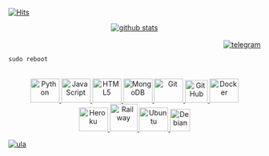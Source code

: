 [![Hits](https://hits.seeyoufarm.com/api/count/incr/badge.svg?url=https%3A%2F%2Fgithub.com%2FDrivecok%2Fhit-counter&count_bg=%23E84E4E&title_bg=%23555555&icon=&icon_color=%23E7E7E7&title=profile+visit&edge_flat=false)](https://github.com/Drivecok)

<div align="center">
  <div>
    <a href="https://github.com/Drivecok" target="_blank">
      <img src="https://github-readme-stats.vercel.app/api?username=yourtulloh&theme=dracula&show_icons=true"
         alt="github stats"/>
    </a>
  </div>
</div>
<br>
<div align="right">
  <div>
    <a href="https://t.me/Drivecok" target="_blank">
      <img src="https://img.shields.io/badge/Telegram-2CA5E0?style=for-the-badge&logo=telegram&logoColor=white"
         alt="telegram"/>
    </a>
  </div>
</div>


```html
sudo reboot
```

<br>
<div align="center">
  <div>
    <a href="https://python.org/" target="_blank">
      <img
        src="https://elias.eu.org/img/skills/python.svg"
        alt="Python"
        width="58"
        height="48"
      />
    </a>
    <a href="https://javascript.com" target="_blank">
      <img
        src="https://elias.eu.org/img/skills/javascript.svg"
        alt="JavaScript"
        width="58"
        height="48"
      />
    </a>
    <a
      href="https://developer.mozilla.org/en-US/docs/Glossary/HTML5"
      target="_blank"
    >
      <img
        src="https://elias.eu.org/img/skills/html5.svg"
        alt="HTML5"
        width="58"
        height="48"
      />
    </a>
    <a href="https://mongodb.com" target="_blank">
      <img
        src="https://elias.eu.org/img/skills/mongodb.svg"
        alt="MongoDB"
        width="58"
        height="48"
      />
    </a>
  <a href="https://git-scm.com" target="_blank">
      <img
        src="https://elias.eu.org/img/skills/git.svg"
        alt="Git"
        width="58"
        height="48"
      />
    </a>
    <a href="https://github.com" target="_blank">
      <img
        src="https://raw.githubusercontent.com/yourtulloh/yourtulloh/master/GitHub-Mark-Light-120px-plus.png"
        alt="GitHub"
        width="45"
        height="45"
      />
    </a>
    <a href="https://docker.com" target="_blank">
      <img
        src="https://elias.eu.org/img/skills/docker.svg"
        alt="Docker"
        width="58"
        height="48"
      />
    </a>
    </div>
  <div>
    <a href="https://heroku.com" target="_blank">
      <img
        src="https://elias.eu.org/img/skills/heroku.svg"
        alt="Heroku"
        width="58"
        height="48"
      />
    </a>
    <a href="https://railway.app" target="_blank">
      <img
        src="https://railway.app/brand/logo-light.png"
        alt="Railway"
        width="55"
        height="55"
      />
    </a>
    <a href="https://ubuntu.com" target="_blank">
      <img
        src="https://elias.eu.org/img/skills/ubuntu.svg"
        alt="Ubuntu"
        width="58"
        height="48"
      />
    </a>
    <a href="https://www.debian.com" target="_blank">
      <img
        src="https://www.debian.org/logos/openlogo-nd-100.png"
        alt="Debian"
        width="40"
        height="45"
      />
    </a>
  </div>
</div>

[![ula](https://raw.githubusercontent.com/yourtulloh/yourtulloh/master/github-contribution-grid-snake.svg)](https://github.com/yourtulloh)



